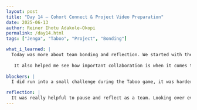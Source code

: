```yaml
---
layout: post
title: "Day 14 – Cohort Connect & Project Video Preparation"
date: 2025-06-13
author: Reiner Ihotu Adakole-Okopi
permalink: /day14.html
tags: ["Jenga", "Taboo", "Project", "Bonding"]

what_i_learned: |
  Today was more about team bonding and reflection. We started with the Taboo game, which turned out to be such a fun way to connect with the other interns,it definitely got us thinking on our feet. After that, we played Jenga, and it brought out everyone’s playful side. Later on, my team and I reviewed all the progress we made during the week and started preparing what we’ll include in our slides for tomorrow’s project video. It felt good to take a step back and see how far we’ve come.
  
   It also helped me see how important collaboration is when it comes to pulling ideas together clearly and efficiently.
   
blockers: |
  I did run into a small challenge during the Taboo game, it was harder than I expected to describe certain words without using the obvious ones. I found myself stumbling a bit and struggling to get my point across to the team. 

reflection: |
  It was really helpful to pause and reflect as a team. Looking over everything we accomplished this week reminded me how much we’ve all grown, both individually and together. Communicating our ideas out loud made everything feel more real and cohesive. I'm excited to see how everything will come together in the final video.
---
```

